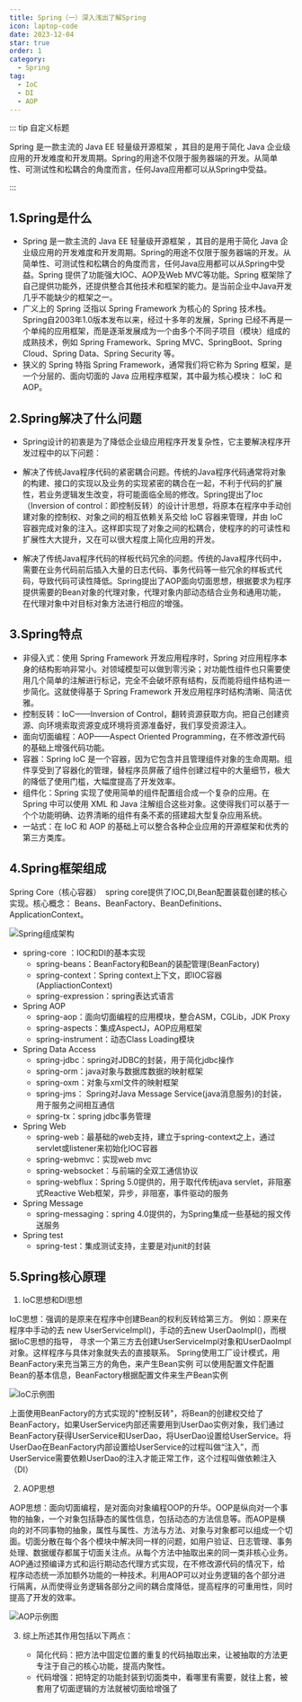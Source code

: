 ```yaml
---
title: Spring（一）深入浅出了解Spring
icon: laptop-code
date: 2023-12-04
star: true
order: 1
category:
  - Spring
tag:
  - IoC
  - DI
  - AOP
---
```


::: tip 自定义标题

Spring 是一款主流的 Java EE 轻量级开源框架 ，其目的是用于简化 Java 企业级应用的开发难度和开发周期。Spring的用途不仅限于服务器端的开发。从简单性、可测试性和松耦合的角度而言，任何Java应用都可以从Spring中受益。

:::


<!-- more -->

## 1.Spring是什么

- Spring 是一款主流的 Java EE 轻量级开源框架 ，其目的是用于简化 Java 企业级应用的开发难度和开发周期。Spring的用途不仅限于服务器端的开发。从简单性、可测试性和松耦合的角度而言，任何Java应用都可以从Spring中受益。Spring 提供了功能强大IOC、AOP及Web MVC等功能。Spring 框架除了自己提供功能外，还提供整合其他技术和框架的能力。是当前企业中Java开发几乎不能缺少的框架之一。
- 广义上的 Spring 泛指以 Spring Framework 为核心的 Spring 技术栈。Spring自2003年1.0版本发布以来，经过十多年的发展，Spring 已经不再是一个单纯的应用框架，而是逐渐发展成为一个由多个不同子项目（模块）组成的成熟技术，例如 Spring Framework、Spring MVC、SpringBoot、Spring Cloud、Spring Data、Spring Security 等。
- 狭义的 Spring 特指 Spring Framework，通常我们将它称为 Spring 框架，是一个分层的、面向切面的 Java 应用程序框架，其中最为核心模块： IoC 和 AOP。

## 2.Spring解决了什么问题

- Spring设计的初衷是为了降低企业级应用程序开发复杂性，它主要解决程序开发过程中的以下问题：

- 解决了传统Java程序代码的紧密耦合问题。传统的Java程序代码通常将对象的构建、接口的实现以及业务的实现紧密的耦合在一起，不利于代码的扩展性，若业务逻辑发生改变，将可能面临全局的修改。Spring提出了Ioc（Inversion of control：即控制反转）的设计计思想，将原本在程序中手动创建对象的控制权、对象之间的相互依赖关系交给 IoC 容器来管理，并由 IoC 容器完成对象的注入。这样即实现了对象之间的松耦合，使程序的的可读性和扩展性大大提升，又在可以很大程度上简化应用的开发。
- 解决了传统Java程序代码的样板代码冗余的问题。传统的Java程序代码中，需要在业务代码前后插入大量的日志代码、事务代码等一些冗余的样板式代码，导致代码可读性降低。Spring提出了AOP面向切面思想，根据要求为程序提供需要的Bean对象的代理对象，代理对象内部动态结合业务和通用功能，在代理对象中对目标对象方法进行相应的增强。

## 3.Spring特点

- 非侵入式：使用 Spring Framework 开发应用程序时，Spring 对应用程序本身的结构影响非常小。对领域模型可以做到零污染；对功能性组件也只需要使用几个简单的注解进行标记，完全不会破坏原有结构，反而能将组件结构进一步简化。这就使得基于 Spring Framework 开发应用程序时结构清晰、简洁优雅。
- 控制反转：IoC——Inversion of Control，翻转资源获取方向。把自己创建资源、向环境索取资源变成环境将资源准备好，我们享受资源注入。
- 面向切面编程：AOP——Aspect Oriented Programming，在不修改源代码的基础上增强代码功能。
- 容器：Spring IoC 是一个容器，因为它包含并且管理组件对象的生命周期。组件享受到了容器化的管理，替程序员屏蔽了组件创建过程中的大量细节，极大的降低了使用门槛，大幅度提高了开发效率。
- 组件化：Spring 实现了使用简单的组件配置组合成一个复杂的应用。在 Spring 中可以使用 XML 和 Java 注解组合这些对象。这使得我们可以基于一个个功能明确、边界清晰的组件有条不紊的搭建超大型复杂应用系统。
- 一站式：在 IoC 和 AOP 的基础上可以整合各种企业应用的开源框架和优秀的第三方类库。
  
## 4.Spring框架组成

Spring Core（核心容器）
 spring core提供了IOC,DI,Bean配置装载创建的核心实现。核心概念： Beans、BeanFactory、BeanDefinitions、ApplicationContext。

![Spring组成架构](.\assets\Spring组成架构.png)

- spring-core ：IOC和DI的基本实现
  - spring-beans：BeanFactory和Bean的装配管理(BeanFactory)
  - spring-context：Spring context上下文，即IOC容器(AppliactionContext)
  - spring-expression：spring表达式语言
- Spring AOP
  - spring-aop：面向切面编程的应用模块，整合ASM，CGLib，JDK Proxy
  - spring-aspects：集成AspectJ，AOP应用框架
  - spring-instrument：动态Class Loading模块
- Spring Data Access
  - spring-jdbc：spring对JDBC的封装，用于简化jdbc操作
  - spring-orm：java对象与数据库数据的映射框架
  - spring-oxm：对象与xml文件的映射框架
  - spring-jms： Spring对Java Message Service(java消息服务)的封装，用于服务之间相互通信
  - spring-tx：spring jdbc事务管理
- Spring Web
  - spring-web：最基础的web支持，建立于spring-context之上，通过servlet或listener来初始化IOC容器
  - spring-webmvc：实现web mvc
  - spring-websocket：与前端的全双工通信协议
  - spring-webflux：Spring 5.0提供的，用于取代传统java servlet，非阻塞式Reactive Web框架，异步，非阻塞，事件驱动的服务
- Spring Message
  - spring-messaging：spring 4.0提供的，为Spring集成一些基础的报文传送服务
- Spring test
  - spring-test：集成测试支持，主要是对junit的封装
  
## 5.Spring核心原理

1. IoC思想和DI思想
   

  IoC思想：强调的是原来在程序中创建Bean的权利反转给第三方。 例如：原来在程序中手动的去 new UserServiceImpl()，手动的去new UserDaoImpl()，而根据IoC思想的指导， 寻求一个第三方去创建UserServiceImpl对象和UserDaoImpl对象。这样程序与具体对象就失去的直接联系。 Spring使用工厂设计模式，用BeanFactory来充当第三方的角色，来产生Bean实例 可以使用配置文件配置Bean的基本信息，BeanFactory根据配置文件来生产Bean实例

![IoC示例图](./assets/IoC示例图.png)


  上面使用BeanFactory的方式实现的"控制反转"，将Bean的创建权交给了BeanFactory，如果UserService内部还需要用到UserDao实例对象，我们通过BeanFactory获得UserService和UserDao，将UserDao设置给UserService。将UserDao在BeanFactory内部设置给UserService的过程叫做“注入”，而UserService需要依赖UserDao的注入才能正常工作，这个过程叫做依赖注入（DI）

2. AOP思想

AOP思想：面向切面编程，是对面向对象编程OOP的升华。OOP是纵向对一个事物的抽象，一个对象包括静态的属性信息，包括动态的方法信息等。而AOP是横向的对不同事物的抽象，属性与属性、方法与方法、对象与对象都可以组成一个切面。切面分散在每个各个模块中解决同一样的问题，如用户验证、日志管理、事务处理、数据缓存都属于切面关注点。从每个方法中抽取出来的同一类非核心业务。AOP通过预编译方式和运行期动态代理方式实现，在不修改源代码的情况下，给程序动态统一添加额外功能的一种技术。利用AOP可以对业务逻辑的各个部分进行隔离，从而使得业务逻辑各部分之间的耦合度降低，提高程序的可重用性，同时提高了开发的效率。

![AOP示例图](./assets/AOP示例图.png)

3. 综上所述其作用包括以下两点：

   - 简化代码：把方法中固定位置的重复的代码抽取出来，让被抽取的方法更专注于自己的核心功能，提高内聚性。
   - 代码增强：把特定的功能封装到切面类中，看哪里有需要，就往上套，被套用了切面逻辑的方法就被切面给增强了